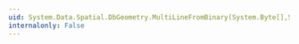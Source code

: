 ```yaml
---
uid: System.Data.Spatial.DbGeometry.MultiLineFromBinary(System.Byte[],System.Int32)
internalonly: False
---
```

